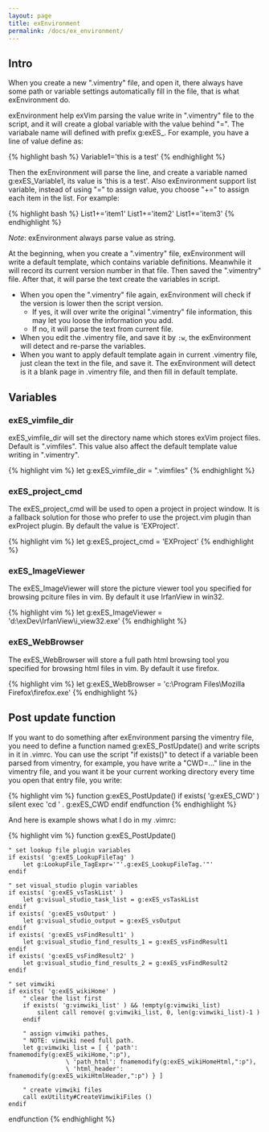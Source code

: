 ```yaml
---
layout: page
title: exEnvironment
permalink: /docs/ex_environment/
---
```


## Intro

When you create a new ".vimentry" file, and open it, there always have some path or variable settings automatically fill in the file, that is what exEnvironment do. 

exEnvironment help exVim parsing the value write in ".vimentry" file to the script, and it will create a global variable with the value behind "=".  The variabale name will defined with prefix g:exES_. For example, you have a line of value define as:

{% highlight bash %}
Variable1='this is a test'
{% endhighlight %}

Then the exEnvironment will parse the line, and create a variable named g:exES_Variable1, its value is 'this is a test'. Also exEnvironment support list variable, instead of using "=" to assign value, you choose "+=" to assign each item in the list. For example:

{% highlight bash %}
List1+='item1'
List1+='item2'
List1+='item3'
{% endhighlight %}

*Note*: exEnvironment always parse value as string.

At the beginning, when you create a ".vimentry" file, exEnvironment will write a default template, which contains variable definitions. Meanwhile it will record its current version number in that file. Then saved the ".vimentry" file. After that, it will parse the text create the variables in script.

* When you open the ".vimentry" file again, exEnvironment will check if the version is lower then the script version. 
  * If yes, it will over write the original ".vimentry" file information, this may let you loose the information you add. 
  * If no, it will parse the text from current file.
* When you edit the .vimentry file, and save it by `:w`, the exEnvironment will detect and re-parse the variables. 
* When you want to apply default template again in current .vimentry file, just clean the text in the file, and save it. The exEnvironment will detect is it a blank page in .vimentry file, and then fill in default template.

## Variables

### exES_vimfile_dir

exES_vimfile_dir will set the directory name which stores exVim project files. Default is ".vimfiles". This value also affect the default template value writing in ".vimentry".

{% highlight vim %}
let g:exES_vimfile_dir = ".vimfiles"
{% endhighlight %}

### exES_project_cmd

The exES_project_cmd will be used to open a project in project window. It is a fallback solution for those who prefer to use the project.vim plugin than exProject plugin. By default the value is 'EXProject'.

{% highlight vim %}
let g:exES_project_cmd = 'EXProject'
{% endhighlight %}

### exES_ImageViewer

The exES_ImageViewer will store the picture viewer tool you specified for browsing pciture files in vim. By default it use IrfanView in win32.

{% highlight vim %}
let g:exES_ImageViewer = 'd:\exDev\IrfanView\i_view32.exe'
{% endhighlight %}

### exES_WebBrowser

The exES_WebBrowser will store a full path html browsing tool you specified for browsing html files in vim. By default it use firefox.

{% highlight vim %}
let g:exES_WebBrowser = 'c:\Program Files\Mozilla Firefox\firefox.exe'
{% endhighlight %}

## Post update function

If you want to do something after exEnvironment parsing the vimentry file, you need to define a function named g:exES_PostUpdate() and write scripts in it in .vimrc. You can use the script "if exists()" to detect if a variable been parsed from vimentry, for example, you have write a "CWD=..." line in the vimentry file, and you want it be your current working directory every time you open that entry file, you write:

{% highlight vim %}
function g:exES_PostUpdate()
    if exists( 'g:exES_CWD' )
        silent exec 'cd ' . g:exES_CWD
    endif
endfunction
{% endhighlight %}

And here is example shows what I do in my .vimrc:

{% highlight vim %}
function g:exES_PostUpdate()

    " set lookup file plugin variables
    if exists( 'g:exES_LookupFileTag' )
        let g:LookupFile_TagExpr='"'.g:exES_LookupFileTag.'"'
    endif

    " set visual_studio plugin variables
    if exists( 'g:exES_vsTaskList' )
        let g:visual_studio_task_list = g:exES_vsTaskList
    endif
    if exists( 'g:exES_vsOutput' )
        let g:visual_studio_output = g:exES_vsOutput
    endif
    if exists( 'g:exES_vsFindResult1' )
        let g:visual_studio_find_results_1 = g:exES_vsFindResult1
    endif
    if exists( 'g:exES_vsFindResult2' )
        let g:visual_studio_find_results_2 = g:exES_vsFindResult2
    endif

    " set vimwiki
    if exists( 'g:exES_wikiHome' )
        " clear the list first
        if exists( 'g:vimwiki_list' ) && !empty(g:vimwiki_list)
            silent call remove( g:vimwiki_list, 0, len(g:vimwiki_list)-1 )
        endif

        " assign vimwiki pathes, 
        " NOTE: vimwiki need full path.
        let g:vimwiki_list = [ { 'path': fnamemodify(g:exES_wikiHome,":p"), 
                    \ 'path_html': fnamemodify(g:exES_wikiHomeHtml,":p"),
                    \ 'html_header': fnamemodify(g:exES_wikiHtmlHeader,":p") } ]

        " create vimwiki files
        call exUtility#CreateVimwikiFiles ()
    endif
endfunction
{% endhighlight %}
